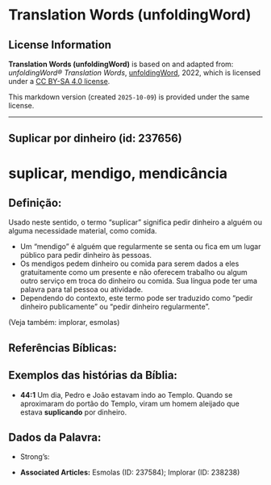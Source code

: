 # Translation Words (unfoldingWord)

## License Information

**Translation Words (unfoldingWord)** is based on and adapted from: _unfoldingWord® Translation Words_, [unfoldingWord](https://unfoldingword.org/utw), 2022, which is licensed under a [CC BY-SA 4.0 license](https://creativecommons.org/licenses/by-sa/4.0/legalcode.en).

This markdown version (created `2025-10-09`) is provided under the same license.



--------------------------------

## Suplicar por dinheiro (id: 237656)

suplicar, mendigo, mendicância
==============================

Definição:
----------

Usado neste sentido, o termo “suplicar” significa pedir dinheiro a alguém ou alguma necessidade material, como comida.

* Um “mendigo” é alguém que regularmente se senta ou fica em um lugar público para pedir dinheiro às pessoas.
* Os mendigos pedem dinheiro ou comida para serem dados a eles gratuitamente como um presente e não oferecem trabalho ou algum outro serviço em troca do dinheiro ou comida. Sua língua pode ter uma palavra para tal pessoa ou atividade.
* Dependendo do contexto, este termo pode ser traduzido como “pedir dinheiro publicamente” ou “pedir dinheiro regularmente”.

(Veja também: implorar, esmolas)

Referências Bíblicas:
---------------------

Exemplos das histórias da Bíblia:
---------------------------------

* **44:1** Um dia, Pedro e João estavam indo ao Templo. Quando se aproximaram do portão do Templo, viram um homem aleijado que estava **suplicando** por dinheiro.

Dados da Palavra:
-----------------

* Strong’s:

* **Associated Articles:** Esmolas (ID: 237584); Implorar (ID: 238238)

